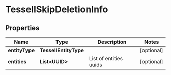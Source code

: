 

# TessellSkipDeletionInfo


## Properties

Name | Type | Description | Notes
------------ | ------------- | ------------- | -------------
**entityType** | **TessellEntityType** |  |  [optional]
**entities** | **List&lt;UUID&gt;** | List of entities uuids |  [optional]



